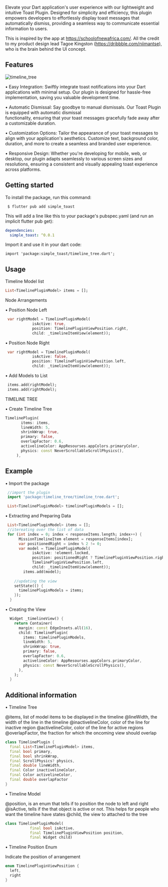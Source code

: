 <!--
This README describes the package. If you publish this package to pub.dev,
this README's contents appear on the landing page for your package.

For information about how to write a good package README, see the guide for
[writing package pages](https://dart.dev/guides/libraries/writing-package-pages).

For general information about developing packages, see the Dart guide for
[creating packages](https://dart.dev/guides/libraries/create-library-packages)
and the Flutter guide for
[developing packages and plugins](https://flutter.dev/developing-packages).
-->

Elevate your Dart application's user experience with our lightweight and intuitive Toast Plugin. Designed for simplicity and efficiency, this plugin empowers developers to effortlessly display toast messages that automatically dismiss, providing a seamless way to communicate essential information to users.

This is inspired by the app at https://schoolofnewafrica.com/. All the credit to my product design lead Tagoe Kingston (https://dribbble.com/niimantse), who is the brain behind the UI concept.


## Features

![timeline_tree](https://github.com/bright2kwame/flutter_simple_toast/blob/flutter_simple_toast/assets/simple_toast_image.png)

• Easy Integration:
  Swiftly integrate toast notifications into your Dart applications with minimal setup. Our 
  plugin is designed for hassle-free implementation, saving you valuable development time.

• Automatic Dismissal:
  Say goodbye to manual dismissals. Our Toast Plugin is equipped with automatic dismissal     
  functionality, ensuring that your toast messages gracefully fade away after a customizable 
  duration.

• Customization Options:
  Tailor the appearance of your toast messages to align with your application's aesthetics. 
  Customize text, background color, duration, and more to create a seamless and branded user 
  experience.

• Responsive Design:
  Whether you're developing for mobile, web, or desktop, our plugin adapts seamlessly to various 
  screen sizes and resolutions, ensuring a consistent and visually appealing toast experience 
  across platforms.

## Getting started

To install the package, run this command:

```
 $ flutter pub add simple_toast

```

This will add a line like this to your package's pubspec.yaml (and run an implicit flutter pub get):

```yaml
dependencies:
  simple_toast: ^0.0.1

```

Import it and use it in your dart code:

```
import 'package:simple_toast/timeline_tree.dart';

```

## Usage

Timeline Model list

```dart
List<TimelinePluginModel> items = [];
```

Node Arrangements

• Position Node Left 
```dart
 var rightModel = TimelinePluginModel(
            isActive: true,
            position: TimelinePluginViewPosition.right,
            child: _timelineItemView(element));
```
• Position Node Right 

```dart
 var rightModel = TimelinePluginModel(
            isActive: false,
            position: TimelinePluginViewPosition.left,
            child: _timelineItemView(element));
```

• Add Models to List 
```dart
 items.add(rightModel);
 items.add(rightModel);
 ```

TIMELINE TREE

• Create Timeline Tree

 ```dart
TimelinePlugin(
        items: items,
        lineWidth: 5,
        shrinkWrap: true,
        primary: false,
        overlapFactor: 0.6,
        activelineColor: AppResourses.appColors.primaryColor,
        physics: const NeverScrollableScrollPhysics(),
      ),
```

## Example

• Import the package
```dart
 //import the plugin
 import 'package:timeline_tree/timeline_tree.dart';
```

```dart
 List<TimelinePluginModel> timelinePluginModels = [];
```

• Extracting and Preparing Data
```dart
 List<TimelinePluginModel> items = [];
 //itereating over the list of data
 for (int index = 0; index < responseItems.length; index++) {
      MissionTimelineItem element = responseItems[index];
      var positionedRight = index % 2 != 0;
      var model = TimelinePluginModel(
            isActive: !element.locked,
            position: positionedRight ? TimelinePluginViewPosition.right :  
            TimelinePluginViewPosition.left,
            child: _timelineItemView(element));
        items.add(model);
      
    //updating the view
    setState(() {
      timelinePluginModels = items;
    });
  }
```

• Creating the View
```dart
  Widget _timelineView() {
    return Container(
      margin: const EdgeInsets.all(16),
      child: TimelinePlugin(
        items: timelinePluginModels,
        lineWidth: 5,
        shrinkWrap: true,
        primary: false,
        overlapFactor: 0.6,
        activelineColor: AppResourses.appColors.primaryColor,
        physics: const NeverScrollableScrollPhysics(),
      ),
    );
  }
  ```

## Additional information

• Timeline Tree

@items, list of model items to be displayed in the timeline
@lineWidth, the width of the line in the timeline
@inactivelineColor, color of the line for inactive region
@activelineColor, color of the line for active regions
@overlapFactor, the fraction for which the oncoming view should overlap

```dart
class TimelinePlugin {
  final List<TimelinePluginModel> items,
  final bool primary,
  final bool shrinkWrap,
  final ScrollPhysics? physics,
  final double lineWidth,
  final Color inactivelineColor,
  final Color activelineColor,
  final double overlapFactor
}
```

• Timeline Model

@position, is an enum that tells if to position the node to left and right
@isActive, tells if the that object is active or not. This helps for people who want the timeline have states
@child, the view to attached to the tree

```dart
class TimelinePluginModel(
           final bool isActive,
           final TimelinePluginViewPosition position,
           final Widget child)
```

• Timeline Position Enum

Indicate the position of arrangement

```dart
enum TimelinePluginViewPosition {
  left,
  right
}
```
